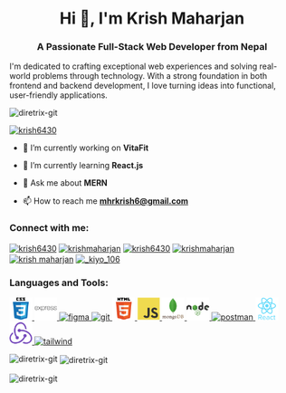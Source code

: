 
<h1 align="center">Hi 👋, I'm Krish Maharjan</h1>
<h3 align="center">A Passionate Full-Stack Web Developer from Nepal</h3>

<p align="left">I'm dedicated to crafting exceptional web experiences and solving real-world problems through technology. With a strong foundation in both frontend and backend development, I love turning ideas into functional, user-friendly applications.</p>


<p align="left"> <img src="https://komarev.com/ghpvc/?username=diretrix-git&label=Profile%20views&color=0e75b6&style=flat" alt="diretrix-git" /> </p>

<p align="left"> <a href="https://twitter.com/krish6430" target="blank"><img src="https://img.shields.io/twitter/follow/krish6430?logo=twitter&style=for-the-badge" alt="krish6430" /></a> </p>

- 🔭 I’m currently working on **VitaFit**

- 🌱 I’m currently learning **React.js**

- 💬 Ask me about **MERN**

- 📫 How to reach me **mhrkrish6@gmail.com**

<h3 align="left">Connect with me:</h3>
<p align="left">
<a href="https://codepen.io/krish6430" target="blank"><img align="center" src="https://raw.githubusercontent.com/rahuldkjain/github-profile-readme-generator/master/src/images/icons/Social/codepen.svg" alt="krish6430" height="30" width="40" /></a>
<a href="https://dev.to/krishmaharjan" target="blank"><img align="center" src="https://raw.githubusercontent.com/rahuldkjain/github-profile-readme-generator/master/src/images/icons/Social/devto.svg" alt="krishmaharjan" height="30" width="40" /></a>
<a href="https://twitter.com/krish6430" target="blank"><img align="center" src="https://raw.githubusercontent.com/rahuldkjain/github-profile-readme-generator/master/src/images/icons/Social/twitter.svg" alt="krish6430" height="30" width="40" /></a>
<a href="https://www.linkedin.com/in/krish-maharjan-7b6884194" target="blank"><img align="center" src="https://raw.githubusercontent.com/rahuldkjain/github-profile-readme-generator/master/src/images/icons/Social/linked-in-alt.svg" alt="krishmaharjan" height="30" width="40" /></a>
<a href="https://www.facebook.com/profile.php?id=100010262055194" target="blank"><img align="center" src="https://raw.githubusercontent.com/rahuldkjain/github-profile-readme-generator/master/src/images/icons/Social/facebook.svg" alt="krish maharjan" height="30" width="40" /></a>
<a href="https://instagram.com/_kiyo_106" target="blank"><img align="center" src="https://raw.githubusercontent.com/rahuldkjain/github-profile-readme-generator/master/src/images/icons/Social/instagram.svg" alt="_kiyo_106" height="30" width="40" /></a>
</p>

<h3 align="left">Languages and Tools:</h3>
<p align="left"> <a href="https://www.w3schools.com/css/" target="_blank" rel="noreferrer"> <img src="https://raw.githubusercontent.com/devicons/devicon/master/icons/css3/css3-original-wordmark.svg" alt="css3" width="40" height="40"/> </a> <a href="https://expressjs.com" target="_blank" rel="noreferrer"> <img src="https://raw.githubusercontent.com/devicons/devicon/master/icons/express/express-original-wordmark.svg" alt="express" width="40" height="40"/> </a> <a href="https://www.figma.com/" target="_blank" rel="noreferrer"> <img src="https://www.vectorlogo.zone/logos/figma/figma-icon.svg" alt="figma" width="40" height="40"/> </a> <a href="https://git-scm.com/" target="_blank" rel="noreferrer"> <img src="https://www.vectorlogo.zone/logos/git-scm/git-scm-icon.svg" alt="git" width="40" height="40"/> </a> <a href="https://www.w3.org/html/" target="_blank" rel="noreferrer"> <img src="https://raw.githubusercontent.com/devicons/devicon/master/icons/html5/html5-original-wordmark.svg" alt="html5" width="40" height="40"/> </a> <a href="https://developer.mozilla.org/en-US/docs/Web/JavaScript" target="_blank" rel="noreferrer"> <img src="https://raw.githubusercontent.com/devicons/devicon/master/icons/javascript/javascript-original.svg" alt="javascript" width="40" height="40"/> </a> <a href="https://www.mongodb.com/" target="_blank" rel="noreferrer"> <img src="https://raw.githubusercontent.com/devicons/devicon/master/icons/mongodb/mongodb-original-wordmark.svg" alt="mongodb" width="40" height="40"/> </a> <a href="https://nodejs.org" target="_blank" rel="noreferrer"> <img src="https://raw.githubusercontent.com/devicons/devicon/master/icons/nodejs/nodejs-original-wordmark.svg" alt="nodejs" width="40" height="40"/> </a> <a href="https://postman.com" target="_blank" rel="noreferrer"> <img src="https://www.vectorlogo.zone/logos/getpostman/getpostman-icon.svg" alt="postman" width="40" height="40"/> </a> <a href="https://reactjs.org/" target="_blank" rel="noreferrer"> <img src="https://raw.githubusercontent.com/devicons/devicon/master/icons/react/react-original-wordmark.svg" alt="react" width="40" height="40"/> </a> <a href="https://redux.js.org" target="_blank" rel="noreferrer"> <img src="https://raw.githubusercontent.com/devicons/devicon/master/icons/redux/redux-original.svg" alt="redux" width="40" height="40"/> </a> <a href="https://tailwindcss.com/" target="_blank" rel="noreferrer"> <img src="https://www.vectorlogo.zone/logos/tailwindcss/tailwindcss-icon.svg" alt="tailwind" width="40" height="40"/> </a> </p>

<p><img align="left" src="https://github-readme-stats.vercel.app/api/top-langs?username=diretrix-git&show_icons=true&locale=en&layout=compact" alt="diretrix-git" /></p>

<p>&nbsp;<img align="center" src="https://github-readme-stats.vercel.app/api?username=diretrix-git&show_icons=true&locale=en" alt="diretrix-git" /></p>

<p><img align="center" src="https://github-readme-streak-stats.herokuapp.com/?user=diretrix-git&" alt="diretrix-git" /></p>
